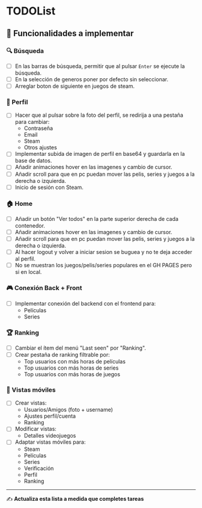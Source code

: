 # TODOList

## 🧠 Funcionalidades a implementar

### 🔍 Búsqueda
- [ ] En las barras de búsqueda, permitir que al pulsar `Enter` se ejecute la búsqueda.
- [ ] En la selección de generos poner por defecto sin seleccionar.
- [ ] Arreglar boton de siguiente en juegos de steam.

### 👤 Perfil
- [ ] Hacer que al pulsar sobre la foto del perfil, se redirija a una pestaña para cambiar:
  - Contraseña
  - Email
  - Steam
  - Otros ajustes
- [ ] Implementar subida de imagen de perfil en base64 y guardarla en la base de datos.
- [ ] Añadir animaciones hover en las imagenes y cambio de cursor.
- [ ] Añadir scroll para que en pc puedan mover las pelis, series y juegos a la derecha o izquierda.
- [ ] Inicio de sesión con Steam.

### 🏠 Home
- [ ] Añadir un botón "Ver todos" en la parte superior derecha de cada contenedor.
- [ ] Añadir animaciones hover en las imagenes y cambio de cursor.
- [ ] Añadir scroll para que en pc puedan mover las pelis, series y juegos a la derecha o izquierda.
- [ ] Al hacer logout y volver a iniciar sesion se buguea y no te deja acceder al perfil.
- [ ] No se muestran los juegos/pelis/series populares en el GH PAGES pero si en local.

### 🎮 Conexión Back + Front
- [ ] Implementar conexión del backend con el frontend para:
  - Películas
  - Series

### 🏆 Ranking
- [ ] Cambiar el ítem del menú "Last seen" por "Ranking".
- [ ] Crear pestaña de ranking filtrable por:
  - Top usuarios con más horas de películas
  - Top usuarios con más horas de series
  - Top usuarios con más horas de juegos

### 📱 Vistas móviles
- [ ] Crear vistas:
  - Usuarios/Amigos (foto + username)
  - Ajustes perfil/cuenta
  - Ranking
- [ ] Modificar vistas:
  - Detalles videojuegos
- [ ] Adaptar vistas móviles para:
  - Steam
  - Películas
  - Series
  - Verificación
  - Perfil
  - Ranking

---

✍ **Actualiza esta lista a medida que completes tareas**
